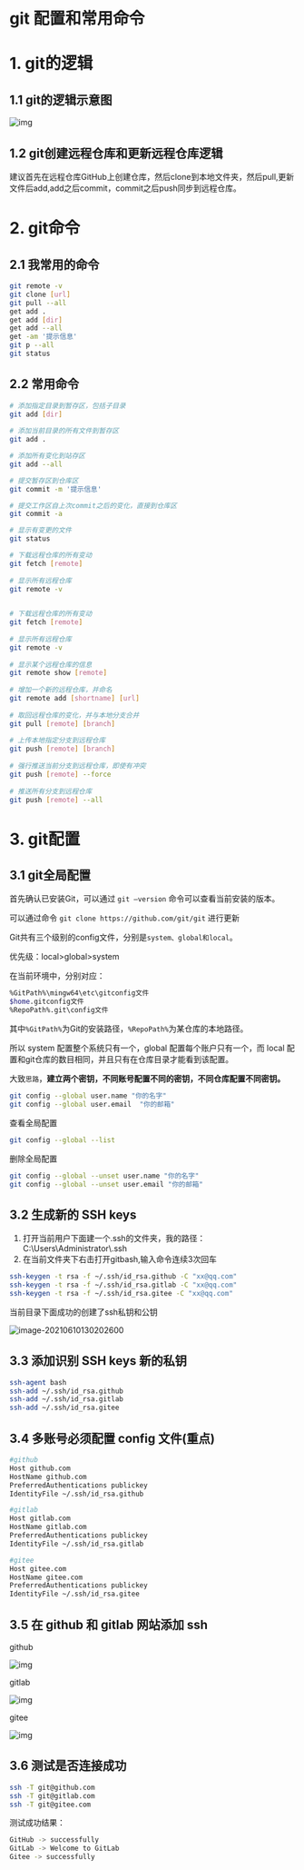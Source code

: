 # git 配置和常用命令

# 1. git的逻辑

## 1.1 git的逻辑示意图

![img](https://gitee.com/jhongtao/mdpic/raw/master/mdimg/20210610125248.png)

## 1.2 git创建远程仓库和更新远程仓库逻辑

建议首先在远程仓库GitHub上创建仓库，然后clone到本地文件夹，然后pull,更新文件后add,add之后commit，commit之后push同步到远程仓库。

# 2. git命令

## 2.1 我常用的命令

```bash
git remote -v 		   
git clone [url]
git pull --all
get add .
get add [dir]
get add --all
get -am '提示信息'
git p --all
git status
```



## 2.2 常用命令

```bash
# 添加指定目录到暂存区，包括子目录
git add [dir]
 
# 添加当前目录的所有文件到暂存区
git add .

# 添加所有变化到站存区
git add --all

# 提交暂存区到仓库区
git commit -m '提示信息' 

# 提交工作区自上次commit之后的变化，直接到仓库区
git commit -a

# 显示有变更的文件
git status

# 下载远程仓库的所有变动
git fetch [remote]
 
# 显示所有远程仓库
git remote -v

 
# 下载远程仓库的所有变动
git fetch [remote]
 
# 显示所有远程仓库
git remote -v
 
# 显示某个远程仓库的信息
git remote show [remote]
 
# 增加一个新的远程仓库，并命名
git remote add [shortname] [url]
 
# 取回远程仓库的变化，并与本地分支合并
git pull [remote] [branch]
 
# 上传本地指定分支到远程仓库
git push [remote] [branch]
 
# 强行推送当前分支到远程仓库，即使有冲突
git push [remote] --force
 
# 推送所有分支到远程仓库
git push [remote] --all
```

# 3. git配置

## 3.1 git全局配置

首先确认已安装Git，可以通过 `git –version` 命令可以查看当前安装的版本。

可以通过命令 `git clone https://github.com/git/git` 进行更新

Git共有三个级别的config文件，分别是`system、global和local`。

优先级：local>global>system

在当前环境中，分别对应：

```bash
%GitPath%\mingw64\etc\gitconfig文件
$home.gitconfig文件
%RepoPath%.git\config文件
```

其中`%GitPath%`为Git的安装路径，`%RepoPath%`为某仓库的本地路径。

所以 system 配置整个系统只有一个，global 配置每个账户只有一个，而 local 配置和git仓库的数目相同，并且只有在仓库目录才能看到该配置。

大致`思路`，**建立两个密钥，不同账号配置不同的密钥，不同仓库配置不同密钥。**

```bash
git config --global user.name "你的名字"
git config --global user.email  "你的邮箱"
```

查看全局配置

```bash
git config --global --list
```

删除全局配置

```bash
git config --global --unset user.name "你的名字"
git config --global --unset user.email "你的邮箱"
```



##  3.2 生成新的 SSH keys

1. 打开当前用户下面建一个.ssh的文件夹，我的路径：C:\Users\Administrator\\.ssh
2. 在当前文件夹下右击打开gitbash,输入命令连续3次回车

```bash
ssh-keygen -t rsa -f ~/.ssh/id_rsa.github -C "xx@qq.com"
ssh-keygen -t rsa -f ~/.ssh/id_rsa.gitlab -C "xx@qq.com"
ssh-keygen -t rsa -f ~/.ssh/id_rsa.gitee -C "xx@qq.com"
```

当前目录下面成功的创建了ssh私钥和公钥

![image-20210610130202600](https://gitee.com/jhongtao/mdpic/raw/master/mdimg/20210610130204.png)

## 3.3 添加识别 SSH keys 新的私钥

```bash
ssh-agent bash
ssh-add ~/.ssh/id_rsa.github
ssh-add ~/.ssh/id_rsa.gitlab
ssh-add ~/.ssh/id_rsa.gitee
```

## 3.4 多账号必须配置 config 文件(重点)

```bash
#github
Host github.com
HostName github.com
PreferredAuthentications publickey
IdentityFile ~/.ssh/id_rsa.github

#gitlab
Host gitlab.com
HostName gitlab.com
PreferredAuthentications publickey
IdentityFile ~/.ssh/id_rsa.gitlab

#gitee
Host gitee.com
HostName gitee.com
PreferredAuthentications publickey
IdentityFile ~/.ssh/id_rsa.gitee
```

## 3.5 在 github 和 gitlab 网站添加 ssh

github

![img](https://gitee.com/jhongtao/mdpic/raw/master/mdimg/20210610130918.webp)

gitlab

![img](https://gitee.com/jhongtao/mdpic/raw/master/mdimg/20210610130947.webp)

gitee

![img](https://gitee.com/jhongtao/mdpic/raw/master/mdimg/20210610131000.webp)

## 3.6 测试是否连接成功

```bash
ssh -T git@github.com
ssh -T git@gitlab.com
ssh -T git@gitee.com
```

测试成功结果：

```bash
GitHub -> successfully
GitLab -> Welcome to GitLab
Gitee -> successfully
```

